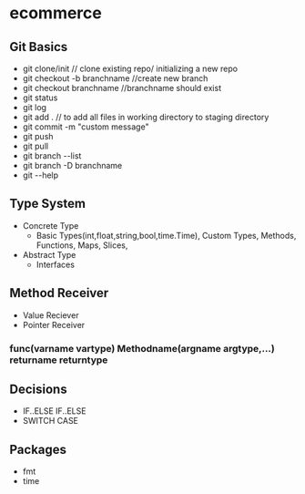 # ecommerce

## Git Basics
- git clone/init // clone existing repo/ initializing a new repo
- git checkout -b branchname //create new branch
- git checkout branchname //branchname should exist
- git status
- git log
- git add . // to add all files in working directory to staging directory
- git commit -m "custom message"
- git push
- git pull
- git branch --list
- git branch -D branchname
- git --help


## Type System
- Concrete Type
    - Basic Types(int,float,string,bool,time.Time), Custom Types, Methods, Functions, Maps, Slices, 
- Abstract Type
    - Interfaces

## Method Receiver
- Value Reciever
- Pointer Receiver
### func(varname vartype) Methodname(argname argtype,...) returname returntype

## Decisions
- IF..ELSE IF..ELSE
- SWITCH CASE


## Packages
- fmt
- time